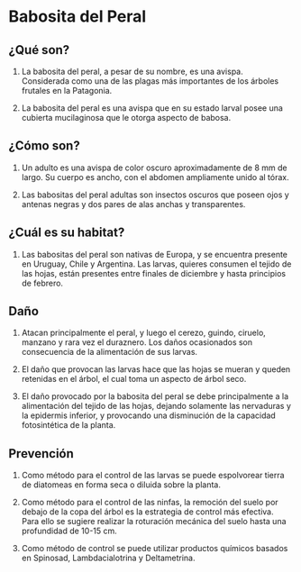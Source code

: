 # Babosita del Peral
## ¿Qué son?
1. La babosita del peral, a pesar de su nombre, es una avispa. Considerada como una de las plagas más importantes de los árboles frutales en la Patagonia. 

2. La babosita del peral es una avispa que en su estado larval posee una cubierta mucilaginosa que le otorga aspecto de babosa.

## ¿Cómo son?
1. Un adulto es una avispa de color oscuro aproximadamente de 8 mm de largo. Su cuerpo es ancho, con el abdomen ampliamente unido al tórax.

2. Las babositas del peral adultas son insectos oscuros que poseen ojos y antenas negras y dos pares de alas anchas y transparentes.

## ¿Cuál es su habitat?
1. Las babositas del peral son nativas de Europa, y se encuentra presente en Uruguay, Chile y Argentina. Las larvas, quieres consumen el tejido de las hojas, están presentes entre finales de diciembre y hasta principios de febrero.

## Daño
1. Atacan principalmente el peral, y luego el cerezo, guindo, ciruelo, manzano y rara vez el duraznero. Los daños ocasionados son consecuencia de la alimentación de sus larvas.

2. El daño que provocan las larvas hace que las hojas se mueran y queden retenidas en el árbol, el cual toma un aspecto de árbol seco.

3. El daño provocado por la babosita del peral se debe principalmente a la alimentación del tejido de las hojas, dejando solamente las nervaduras y la epidermis inferior, y provocando una disminución de la capacidad fotosintética de la planta.

## Prevención
1. Como método para el control de las larvas se puede espolvorear tierra de diatomeas en forma seca o diluida sobre la planta.

2. Como método para el control de las ninfas, la remoción del suelo por debajo de la copa del árbol es la estrategia de control más efectiva. Para ello se sugiere realizar la roturación mecánica del suelo hasta una profundidad de 10-15 cm.

3. Como método de control se puede utilizar productos químicos basados en Spinosad, Lambdacialotrina y Deltametrina.
